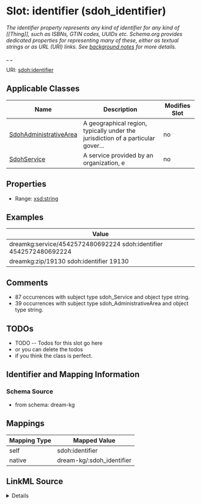 

# Slot: identifier (sdoh_identifier)


_The identifier property represents any kind of identifier for any kind of [[Thing]], such as ISBNs, GTIN codes, UUIDs etc. Schema.org provides dedicated properties for representing many of these, either as textual strings or as URL (URI) links. See [background notes](/docs/datamodel.html#identifierBg) for more details._

_        _





URI: [sdoh:identifier](http://schema.org/identifier)



<!-- no inheritance hierarchy -->





## Applicable Classes

| Name | Description | Modifies Slot |
| --- | --- | --- |
| [SdohAdministrativeArea](../classes/SdohAdministrativeArea.md) | A geographical region, typically under the jurisdiction of a particular gover... |  no  |
| [SdohService](../classes/SdohService.md) | A service provided by an organization, e |  no  |







## Properties

* Range: [xsd:string](http://www.w3.org/2001/XMLSchema#string)






## Examples

| Value |
| --- |
| dreamkg:service/4542572480692224 sdoh:identifier 4542572480692224 |
| dreamkg:zip/19130 sdoh:identifier 19130 |

## Comments

* 87 occurrences with subject type sdoh_Service and object type string.
* 39 occurrences with subject type sdoh_AdministrativeArea and object type string.

## TODOs

* TODO -- Todos for this slot go here
* or you can delete the todos
* if you think the class is perfect.

## Identifier and Mapping Information







### Schema Source


* from schema: dream-kg




## Mappings

| Mapping Type | Mapped Value |
| ---  | ---  |
| self | sdoh:identifier |
| native | dream-kg/:sdoh_identifier |




## LinkML Source

<details>
```yaml
name: sdoh_identifier
description: "The identifier property represents any kind of identifier for any kind\
  \ of [[Thing]], such as ISBNs, GTIN codes, UUIDs etc. Schema.org provides dedicated\
  \ properties for representing many of these, either as textual strings or as URL\
  \ (URI) links. See [background notes](/docs/datamodel.html#identifierBg) for more\
  \ details.\n        "
title: identifier
todos:
- TODO -- Todos for this slot go here
- or you can delete the todos
- if you think the class is perfect.
comments:
- 87 occurrences with subject type sdoh_Service and object type string.
- 39 occurrences with subject type sdoh_AdministrativeArea and object type string.
examples:
- value: dreamkg:service/4542572480692224 sdoh:identifier 4542572480692224
- value: dreamkg:zip/19130 sdoh:identifier 19130
from_schema: dream-kg
rank: 1000
slot_uri: sdoh:identifier
alias: sdoh_identifier
domain_of:
- sdoh_AdministrativeArea
- sdoh_Service
range: string

```
</details>